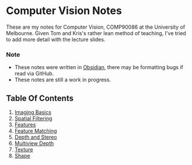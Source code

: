 # Computer Vision Notes
These are my notes for Computer Vision, COMP90086 at the University of Melbourne. Given Tom and Kris's rather lean method of teaching, I've tried to add more detail with the lecture slides.

### Note
- These notes were written in [Obsidian](https://obsidian.md/), there may be formatting bugs if read via GitHub.
- These notes are still a work in progress.

## Table Of Contents
1. [Imaging Basics](imaging_basics.md)
2. [Spatial Filtering](spatial_filtering.md)
11. [Features](features.md)
12. [Feature Matching](feature_matching.md)
13. [Depth and Stereo](depth_and_stereo.md)
14. [Multiview Depth](multiview_depth.md)
15. [Texture](texture.md)
16. [Shape](shape.md)